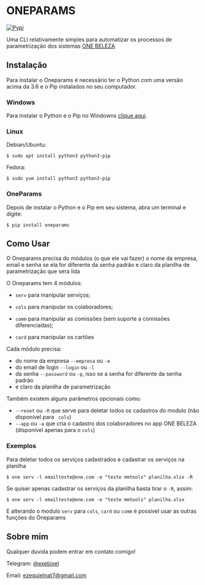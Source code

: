 # ONEPARAMS

[![Pypi](https://img.shields.io/pypi/v/oneparams.svg?style=plastic)](https://pypi.org/project/oneparams/)

Uma CLI relativamente simples para automatizar os processos de parametrização dos sistemas [ONE BELEZA](https://onebeleza.com.br)


Instalação
----------

Para instalar o Oneparams é necessário ter o Python com uma versão acima da 3.6 e o Pip instalados no seu computador.

### Windows

Para instalar o Python e o Pip no Windowns [clique aqui](https://python.org.br/instalacao-windows/).

### Linux

Debian/Ubuntu:
```
$ sudo apt install python3 python3-pip
```

Fedora:
```
$ sudo yum install python3 python3-pip
```

### OneParams

Depois de instalar o Python e o Pip em seu sistema, abra um terminal e digite:
```
$ pip install oneparams
```


Como Usar
---------

O Oneparams precisa do módulos (o que ele vai fazer) o nome da empresa, email e senha se ela for diferente da senha padrão e claro da planilha de parametrização que sera lida

O Oneparams tem 4 módulos:

 - `serv`  para manipular serviços;

 - `cols`  para manipular os colaboradores;

 - `comm`  para manipular as comissões (sem suporte a comissões diferenciadas);

 - `card`  para manipular os cartões


Cada módulo precisa:
 -  do nome da empresa `--empresa` ou `-e`
 -  do email de login `--login` ou `-l`
 -  da senha `--password` ou `-p`, isso se a senha for diferente da senha padrão
 -  e claro da planilha de parametrização

Também existem alguns parâmetros opcionais como: 
 - `--reset` ou `-R` que serve para deletar todos os cadastros do modulo (não disponível para ` cols`)
 - `--app` ou `-a` que cria o cadastro dos colaboradores no app ONE BELEZA (disponível apenas para o `cols`)

### Exemplos

Para deletar todos os serviços cadastrados e cadastrar os serviços na planilha
```
$ one serv -l emailteste@one.com -e "teste mmtools" planilha.xlsx -R
```

Se quiser apenas cadastrar os serviços da planilha basta tirar o `-R`, assim:
```
$ one serv -l emailteste@one.com -e "teste mmtools" planilha.xlsx
```

E alterando o modulo `serv` para `cols`, `card` ou `comm` é possível usar as outras funções do Oneparams


Sobre mim
---------

Qualquer duvida podem entrar em contato comigo!

Telegram: [@exebixel](https://t.me/exebixel)

Email: ezequielnat7@gmail.com
